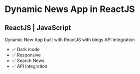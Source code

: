 # Dynamic News App in ReactJS

## ReactJS | JavaScript

Dynamic New App built with ReactJS with bings API integration 

- ✅ Dark mode
- ✅ Responsive 
- ✅ Search News
- ✅ API Integration
